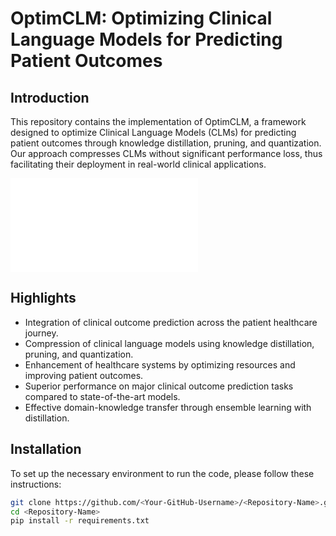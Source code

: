 # OptimCLM: Optimizing Clinical Language Models for Predicting Patient Outcomes


## Introduction
This repository contains the implementation of OptimCLM, a framework designed to optimize Clinical Language Models (CLMs) for predicting patient outcomes through knowledge distillation, pruning, and quantization. Our approach compresses CLMs without significant performance loss, thus facilitating their deployment in real-world clinical applications.

![OptimCLM Framework Architecture](Figures/Main_Archi.pdf)

## Highlights
- Integration of clinical outcome prediction across the patient healthcare journey.
- Compression of clinical language models using knowledge distillation, pruning, and quantization.
- Enhancement of healthcare systems by optimizing resources and improving patient outcomes.
- Superior performance on major clinical outcome prediction tasks compared to state-of-the-art models.
- Effective domain-knowledge transfer through ensemble learning with distillation.

## Installation
To set up the necessary environment to run the code, please follow these instructions:

```bash
git clone https://github.com/<Your-GitHub-Username>/<Repository-Name>.git
cd <Repository-Name>
pip install -r requirements.txt
